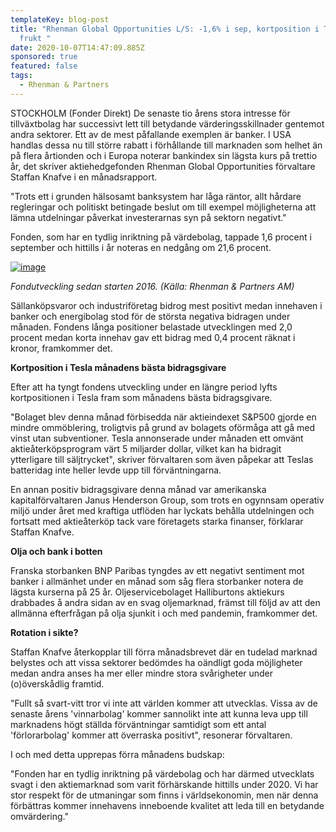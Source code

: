 ```yaml
---
templateKey: blog-post
title: "Rhenman Global Opportunities L/S: -1,6% i sep, kortposition i Tesla bar
  frukt "
date: 2020-10-07T14:47:09.885Z
sponsored: true
featured: false
tags:
  - Rhenman & Partners
---
```

<!--StartFragment-->

STOCKHOLM (Fonder Direkt) De senaste tio årens stora intresse för tillväxtbolag har successivt lett till betydande värderingsskillnader gentemot andra sektorer. Ett av de mest påfallande exemplen är banker. I USA handlas dessa nu till större rabatt i förhållande till marknaden som helhet än på flera årtionden och i Europa noterar bankindex sin lägsta kurs på trettio år, det skriver aktiehedgefonden Rhenman Global Opportunities förvaltare Staffan Knafve i en månadsrapport.

"Trots ett i grunden hälsosamt banksystem har låga räntor, allt hårdare regleringar och politiskt betingade beslut om till exempel möjligheterna att lämna utdelningar påverkat investerarnas syn på sektorn negativt."

Fonden, som har en tydlig inriktning på värdebolag, tappade 1,6 procent i september och hittills i år noteras en nedgång om 21,6 procent.

[![image](https://i.direkt.se/201007/589872901.png)](https://i.direkt.se/201007/589872901.png)

*Fondutveckling sedan starten 2016. (Källa: Rhenman & Partners AM)*

Sällanköpsvaror och industriföretag bidrog mest positivt medan innehaven i banker och energibolag stod för de största negativa bidragen under månaden. Fondens långa positioner belastade utvecklingen med 2,0 procent medan korta innehav gav ett bidrag med 0,4 procent räknat i kronor, framkommer det.

**Kortposition i Tesla månadens bästa bidragsgivare**

Efter att ha tyngt fondens utveckling under en längre period lyfts kortpositionen i Tesla fram som månadens bästa bidragsgivare.

"Bolaget blev denna månad förbisedda när aktieindexet S&P500 gjorde en mindre ommöblering, troligtvis på grund av bolagets oförmåga att gå med vinst utan subventioner. Tesla annonserade under månaden ett omvänt aktieåterköpsprogram värt 5 miljarder dollar, vilket kan ha bidragit ytterligare till säljtrycket", skriver förvaltaren som även påpekar att Teslas batteridag inte heller levde upp till förväntningarna.

En annan positiv bidragsgivare denna månad var amerikanska kapitalförvaltaren Janus Henderson Group, som trots en ogynnsam operativ miljö under året med kraftiga utflöden har lyckats behålla utdelningen och fortsatt med aktieåterköp tack vare företagets starka finanser, förklarar Staffan Knafve.

**Olja och bank i botten**

Franska storbanken BNP Paribas tyngdes av ett negativt sentiment mot banker i allmänhet under en månad som såg flera storbanker notera de lägsta kurserna på 25 år. Oljeservicebolaget Halliburtons aktiekurs drabbades å andra sidan av en svag oljemarknad, främst till följd av att den allmänna efterfrågan på olja sjunkit i och med pandemin, framkommer det.

**Rotation i sikte?**

Staffan Knafve återkopplar till förra månadsbrevet där en tudelad marknad belystes och att vissa sektorer bedömdes ha oändligt goda möjligheter medan andra anses ha mer eller mindre stora svårigheter under (o)överskådlig framtid.

"Fullt så svart-vitt tror vi inte att världen kommer att utvecklas. Vissa av de senaste årens 'vinnarbolag' kommer sannolikt inte att kunna leva upp till marknadens högt ställda förväntningar samtidigt som ett antal 'förlorarbolag' kommer att överraska positivt", resonerar förvaltaren.

I och med detta upprepas förra månadens budskap:

"Fonden har en tydlig inriktning på värdebolag och har därmed utvecklats svagt i den aktiemarknad som varit förhärskande hittills under 2020. Vi har stor respekt för de utmaningar som finns i världsekonomin, men när denna förbättras kommer innehavens inneboende kvalitet att leda till en betydande omvärdering."

<!--EndFragment-->